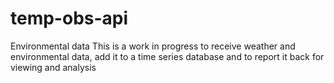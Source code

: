# temp-obs-api
Environmental data
This is a work in progress to receive weather and environmental data, add it to a time series database and to report it back for viewing and analysis
